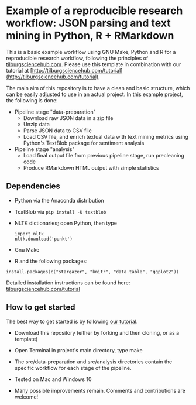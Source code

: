 # Example of a reproducible research workflow: JSON parsing and text mining in Python, R + RMarkdown

This is a basic example workflow using GNU Make, Python and R for a reproducible research workflow, following the principles of [tilburgsciencehub.com](http://tilburgsciencehub.com/workflow). Please use this template in combination with our tutorial at [http://tilburgsciencehub.com/tutorial](http://tilburgsciencehub.com/tutorial).

The main aim of this repository is to have a clean and basic structure, which can be easily adjusted to use in an actual project. In this example project, the following is done:
- Pipeline stage "data-preparation"
  - Download raw JSON data in a zip file
  - Unzip data
  - Parse JSON data to CSV file
  - Load CSV file, and enrich textual data with text mining metrics using Python's TextBlob package for sentiment analysis
- Pipeline stage "analysis"
  - Load final output file from previous pipeline stage, run precleaning code
  - Produce RMarkdown HTML output with simple statistics
  
## Dependencies
- Python via the Anaconda distribution
- TextBlob via `pip install -U textblob`
- NLTK dictionaries; open Python, then type

  ```
  import nltk
  nltk.download('punkt')
  ```
  
- Gnu Make
- R and the following packages:

```
install.packages(c("stargazer", "knitr", "data.table", "ggplot2"))
```

Detailed installation instructions can be found here: [tilburgsciencehub.com/tutorial](http://tilburgsciencehub.com/tutorial)

## How to get started
The best way to get started is by following [our tutorial](http://tilburgsciencehub.com/tutorial).

- Download this repository (either by forking and then cloning, or as a template)
- Open Terminal in project's main directory, type make
- The src/data-preparation and src/analysis directories contain the specific workflow for each stage of the pipeline.
- Tested on Mac and Windows 10

- Many possible improvements remain. Comments and contributions are welcome!
